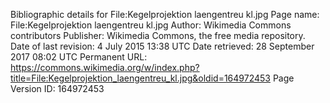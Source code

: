 Bibliographic details for File:Kegelprojektion laengentreu kl.jpg
Page name: File:Kegelprojektion laengentreu kl.jpg
Author: Wikimedia Commons contributors
Publisher: Wikimedia Commons, the free media repository.
Date of last revision: 4 July 2015 13:38 UTC
Date retrieved:
28 September 2017 08:02 UTC
Permanent URL: https://commons.wikimedia.org/w/index.php?title=File:Kegelprojektion_laengentreu_kl.jpg&oldid=164972453
Page Version ID: 164972453
